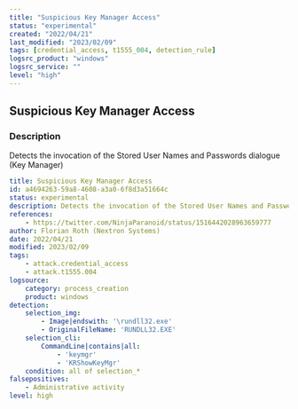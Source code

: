 ```yaml
---
title: "Suspicious Key Manager Access"
status: "experimental"
created: "2022/04/21"
last_modified: "2023/02/09"
tags: [credential_access, t1555_004, detection_rule]
logsrc_product: "windows"
logsrc_service: ""
level: "high"
---
```


## Suspicious Key Manager Access

### Description

Detects the invocation of the Stored User Names and Passwords dialogue (Key Manager)

```yml
title: Suspicious Key Manager Access
id: a4694263-59a8-4608-a3a0-6f8d3a51664c
status: experimental
description: Detects the invocation of the Stored User Names and Passwords dialogue (Key Manager)
references:
    - https://twitter.com/NinjaParanoid/status/1516442028963659777
author: Florian Roth (Nextron Systems)
date: 2022/04/21
modified: 2023/02/09
tags:
    - attack.credential_access
    - attack.t1555.004
logsource:
    category: process_creation
    product: windows
detection:
    selection_img:
        - Image|endswith: '\rundll32.exe'
        - OriginalFileName: 'RUNDLL32.EXE'
    selection_cli:
        CommandLine|contains|all:
            - 'keymgr'
            - 'KRShowKeyMgr'
    condition: all of selection_*
falsepositives:
    - Administrative activity
level: high

```
